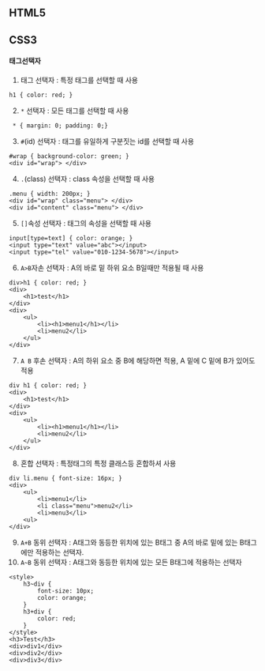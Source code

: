 ## HTML5  
  
## CSS3  
#### 태그선택자  
1. 태그 선택자 : 특정 태그를 선택할 때 사용  
```  
h1 { color: red; }  
```  
2. `*` 선택자 : 모든 태그를 선택할 때 사용  
```  
 * { margin: 0; padding: 0;}  
```  
3. `#`(id) 선택자 : 태그를 유일하게 구분짓는 id를 선택할 때 사용  
```  
#wrap { background-color: green; }  
<div id="wrap"> </div>   
```  
4. `.`(class) 선택자 : class 속성을 선택할 때 사용  
```  
.menu { width: 200px; }  
<div id="wrap" class="menu"> </div>  
<div id="content" class="menu"> </div>   
```  
5. `[]`속성 선택자 : 태그의 속성을 선택할 때 사용  
```  
input[type=text] { color: orange; }  
<input type="text" value="abc"></input>  
<input type="tel" value="010-1234-5678"></input>  
```  
6. `A>B`자손 선택자 : A의 바로 밑 하위 요소 B일때만 적용될 때 사용  
```  
div>h1 { color: red; }  
<div>  
	<h1>test</h1>  
</div>  
<div>  
	<ul>  
		<li><h1>menu1</h1></li>  
		<li>menu2</li>  
	</ul>  
</div>  
```  
7. `A B` 후손 선택자 : A의 하위 요소 중 B에 해당하면 적용, A 밑에 C 밑에 B가 있어도 적용  
```  
div h1 { color: red; }  
<div>  
	<h1>test</h1>  
</div>  
<div>  
	<ul>  
		<li><h1>menu1</h1></li>  
		<li>menu2</li>  
	</ul>  
</div>  
```   
8. 혼합 선택자 : 특정태그의 특정 클래스등 혼합하셔 사용  
```  
div li.menu { font-size: 16px; }  
<div>  
	<ul>  
		<li>menu1</li>  
		<li class="menu">menu2</li>  
		<li>menu3</li>  
	<ul>  
</div>  
```  
9. `A+B` 동위 선택자 : A태그와 동등한 위치에 있는 B태그 중 A의 바로 밑에 있는 B태그에만 적용하는 선택자.  
10. `A~B` 동위 선택자 : A태그와 동등한 위치에 있는 모든 B태그에 적용하는 선택자  
```  
<style>  
	h3~div {  
		font-size: 10px;  
		color: orange;  
	}  
	h3+div {  
		color: red;  
	}  
</style>  
<h3>Test</h3>  
<div>div1</div>  
<div>div2</div>  
<div>div3</div>  
```  